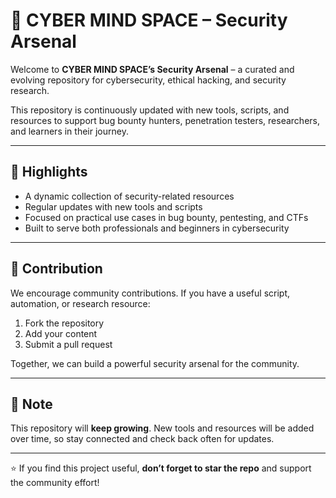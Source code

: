# 🔐 CYBER MIND SPACE – Security Arsenal

Welcome to **CYBER MIND SPACE’s Security Arsenal** – a curated and evolving repository for cybersecurity, ethical hacking, and security research.  

This repository is continuously updated with new tools, scripts, and resources to support bug bounty hunters, penetration testers, researchers, and learners in their journey.

---

## 🚀 Highlights

- A dynamic collection of security-related resources  
- Regular updates with new tools and scripts  
- Focused on practical use cases in bug bounty, pentesting, and CTFs  
- Built to serve both professionals and beginners in cybersecurity  

---

## 🌱 Contribution

We encourage community contributions. If you have a useful script, automation, or research resource:  

1. Fork the repository  
2. Add your content  
3. Submit a pull request  

Together, we can build a powerful security arsenal for the community.  

---

## 📌 Note

This repository will **keep growing**. New tools and resources will be added over time, so stay connected and check back often for updates.  

---

⭐ If you find this project useful, **don’t forget to star the repo** and support the community effort!  
